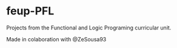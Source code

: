 # feup-PFL

Projects from the Functional and Logic Programing curricular unit.

Made in colaboration with @ZeSousa93
